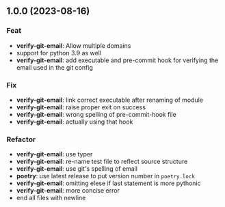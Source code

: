 ## 1.0.0 (2023-08-16)

### Feat

- **verify-git-email**: Allow multiple domains
- support for python 3.9 as well
- **verify-git-email**: add executable and pre-commit hook for verifying the email used in the git config

### Fix

- **verify-git-email**: link correct executable after renaming of module
- **verify-git-email**: raise proper exit on success
- **verify-git-email**: wrong spelling of pre-commit-hook file
- **verify-git-email**: actually using that hook

### Refactor

- **verify-git-email**: use typer
- **verify-git-email**: re-name test file to reflect source structure
- **verify-git-email**: use git's spelling of email
- **poetry**: use latest release to put version number in `poetry.lock`
- **verify-git-email**: omitting elese if last statement is more pythonic
- **verify-git-email**: more concise error
- end all files with newline
